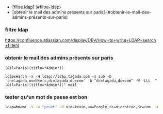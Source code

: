 * [filtre ldap] (#filtre-ldap)
* [obtenir le mail des admins présents sur paris] (#obtenir-le-mail-des-admins-présents-sur-paris) 

### filtre ldap
https://confluence.atlassian.com/display/DEV/How+to+write+LDAP+search+filters

###  obtenir le mail des admins présents sur paris
```
(&(l=Paris)(title=*Admin*))
```

```
ldapsearch -x -H ldap://ldap.tagada.com -s sub -D 'cn=tagada,ou=Users,dc=tagada,dc=com' -b "dc=tagada,dc=com" -W -LLL  "(&(l=Paris)(title=*Admin*))" mail
```

### tester qu'un mot de passe est bon

```bash
ldapwhoami -x -w "pouet" -D uid=kevin,ou=People,dc=microtruc,dc=com  -H ldap://localhost:389/
```

